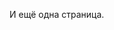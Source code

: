 И ещё одна страница.

<div id="fb-root"></div>
<script>(function(d, s, id) {
    var js, fjs = d.getElementsByTagName(s)[0];
    if (d.getElementById(id)) return;
    js = d.createElement(s); js.id = id;
    js.src = "//connect.facebook.net/ru_RU/all.js#xfbml=1&appId=400424936721386";
    fjs.parentNode.insertBefore(js, fjs);
}(document, 'script', 'facebook-jssdk'));</script>

<div class="fb-comments" data-href="http://kastaneda.kiev.ua/yet-another-page.html" data-width="800" data-num-posts="50"></div>
